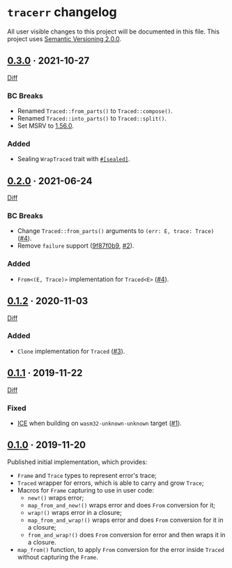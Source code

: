 `tracerr` changelog
===================

All user visible changes to this project will be documented in this file. This project uses [Semantic Versioning 2.0.0].




## [0.3.0] · 2021-10-27
[0.3.0]: /../../tree/v0.3.0

[Diff](/../../compare/v0.2.0...v0.3.0)

### BC Breaks

- Renamed `Traced::from_parts()` to `Traced::compose()`.
- Renamed `Traced::into_parts()` to `Traced::split()`.
- Set MSRV to [1.56.0](https://blog.rust-lang.org/2021/10/21/Rust-1.56.0.html).

### Added

- Sealing `WrapTraced` trait with [`#[sealed]`](https://docs.rs/sealed).




## [0.2.0] · 2021-06-24
[0.2.0]: /../../tree/v0.2.0

[Diff](/../../compare/v0.1.2...v0.2.0)

### BC Breaks

- Change `Traced::from_parts()` arguments to `(err: E, trace: Trace)` ([#4]).
- Remove `failure` support ([9f87f0b9], [#2]).

### Added

- `From<(E, Trace)>` implementation for `Traced<E>` ([#4]).

[#2]: /../../pull/2
[#4]: /../../pull/4
[9f87f0b9]: /../../commit/9f87f0b9ff6565d02c28fe1a2a8a34927bb447c6




## [0.1.2] · 2020-11-03
[0.1.2]: /../../tree/v0.1.2

[Diff](/../../compare/v0.1.1...v0.1.2)

### Added

- `Clone` implementation for `Traced` ([#3](/../../pull/3)).




## [0.1.1] · 2019-11-22
[0.1.1]: /../../tree/v0.1.1

[Diff](/../../compare/v0.1.0...v0.1.1)

### Fixed

- [ICE](https://github.com/rust-lang/rust/issues/64450) when building on `wasm32-unknown-unknown` target ([#1](/../../pull/1)).




## [0.1.0] · 2019-11-20
[0.1.0]: /../../tree/v0.1.0

Published initial implementation, which provides:
- `Frame` and `Trace` types to represent error's trace;
- `Traced` wrapper for errors, which is able to carry and grow `Trace`;
- Macros for `Frame` capturing to use in user code:
    - `new!()` wraps error;
    - `map_from_and_new!()` wraps error and does `From` conversion for it;
    - `wrap!()` wraps error in a closure;
    - `map_from_and_wrap!()` wraps error and does `From` conversion for it in a closure;
    - `from_and_wrap!()` does `From` conversion for error and then wraps it in a closure.
- `map_from()` function, to apply `From` conversion for the error inside `Traced` without capturing the `Frame`.




[Semantic Versioning 2.0.0]: https://semver.org
